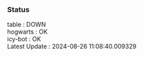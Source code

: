 ### Status


table : DOWN  
hogwarts : OK  
icy-bot : OK  
Latest Update : 2024-08-26 11:08:40.009329
